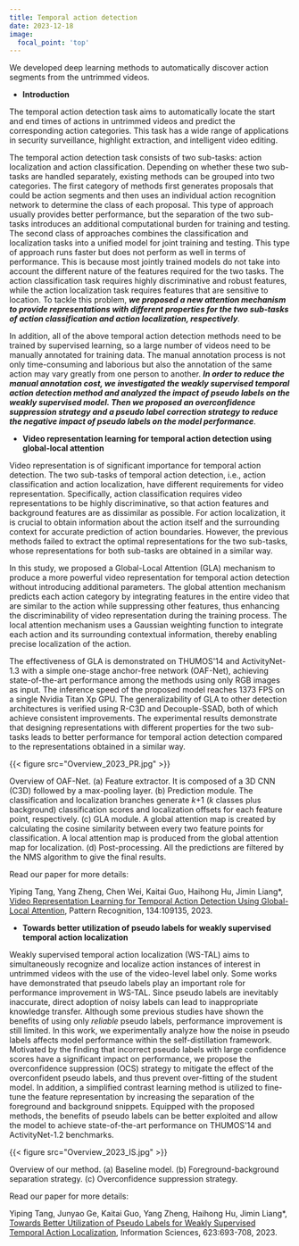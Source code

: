 ```yaml
---
title: Temporal action detection
date: 2023-12-18
image:
  focal_point: 'top'
---
```


We developed deep learning methods to automatically discover action segments from the untrimmed videos.

<!--more-->

- **Introduction**

The temporal action detection task aims to automatically locate the start and end times of actions in untrimmed videos and predict the corresponding action categories. This task has a wide range of applications in security surveillance, highlight extraction, and intelligent video editing. 

The temporal action detection task consists of two sub-tasks: action localization and action classification. Depending on whether these two sub-tasks are handled separately, existing methods can be grouped into two categories. The first category of methods first generates proposals that could be action segments and then uses an individual action recognition network to determine the class of each proposal. This type of approach usually provides better performance, but the separation of the two sub-tasks introduces an additional computational burden for training and testing. The second class of approaches combines the classification and localization tasks into a unified model for joint training and testing. This type of approach runs faster but does not perform as well in terms of performance. This is because most jointly trained models do not take into account the different nature of the features required for the two tasks. The action classification task requires highly discriminative and robust features, while the action localization task requires features that are sensitive to location. To tackle this problem, **_we proposed a new attention mechanism to provide representations with different properties for the two sub-tasks of action classification and action localization, respectively_**. 

In addition, all of the above temporal action detection methods need to be trained by supervised learning, so a large number of videos need to be manually annotated for training data. The manual annotation process is not only time-consuming and laborious but also the annotation of the same action may vary greatly from one person to another. **_In order to reduce the manual annotation cost, we investigated the weakly supervised temporal action detection method and analyzed the impact of pseudo labels on the weakly supervised model. Then we proposed an overconfidence suppression strategy and a pseudo label correction strategy to reduce the negative impact of pseudo labels on the model performance_**.

- **Video representation learning for temporal action detection using global-local attention**

Video representation is of significant importance for temporal action detection. The two sub-tasks of temporal action detection, i.e., action classification and action localization, have different requirements for video representation. Specifically, action classification requires video representations to be highly discriminative, so that action features and background features are as dissimilar as possible. For action localization, it is crucial to obtain information about the action itself and the surrounding context for accurate prediction of action boundaries. However, the previous methods failed to extract the optimal representations for the two sub-tasks, whose representations for both sub-tasks are obtained in a similar way. 

In this study, we proposed a Global-Local Attention (GLA) mechanism to produce a more powerful video representation for temporal action detection without introducing additional parameters. The global attention mechanism predicts each action category by integrating features in the entire video that are similar to the action while suppressing other features, thus enhancing the discriminability of video representation during the training process. The local attention mechanism uses a Gaussian weighting function to integrate each action and its surrounding contextual information, thereby enabling precise localization of the action. 

The effectiveness of GLA is demonstrated on THUMOS'14 and ActivityNet-1.3 with a simple one-stage anchor-free network (OAF-Net), achieving state-of-the-art performance among the methods using only RGB images as input. The inference speed of the proposed model reaches 1373 FPS on a single Nvidia Titan Xp GPU. The generalizability of GLA to other detection architectures is verified using R-C3D and Decouple-SSAD, both of which achieve consistent improvements. The experimental results demonstrate that designing representations with different properties for the two sub-tasks leads to better performance for temporal action detection compared to the representations obtained in a similar way.

{{< figure src="Overview_2023_PR.jpg" >}}

Overview of OAF-Net. (a) Feature extractor. It is composed of a 3D CNN (C3D) followed by a max-pooling layer. (b) Prediction module. The classification and localization branches generate $k$+1 ($k$ classes plus background) classification scores and localization offsets for each feature point, respectively. (c) GLA module. A global attention map is created by calculating the cosine similarity between every two feature points for classification. A local attention map is produced from the global attention map for localization. (d) Post-processing. All the predictions are filtered by the NMS algorithm to give the final results.

Read our paper for more details:

Yiping Tang, Yang Zheng, Chen Wei, Kaitai Guo, Haihong Hu, Jimin Liang*, [Video Representation Learning for Temporal Action Detection Using Global-Local Attention](https://www.sciencedirect.com/science/article/pii/S003132032200615X), Pattern Recognition, 134:109135, 2023.

- **Towards better utilization of pseudo labels for weakly supervised temporal action localization**

Weakly supervised temporal action localization (WS-TAL) aims to simultaneously recognize and localize action instances of interest in untrimmed videos with the use of the video-level label only. Some works have demonstrated that pseudo labels play an important role for performance improvement in WS-TAL. Since pseudo labels are inevitably inaccurate, direct adoption of noisy labels can lead to inappropriate knowledge transfer. Although some previous studies have shown the benefits of using only _reliable_ pseudo labels, performance improvement is still limited. In this work, we experimentally analyze how the noise in pseudo labels affects model performance within the self-distillation framework. Motivated by the finding that incorrect pseudo labels with large confidence scores have a significant impact on performance, we propose the overconfidence suppression (OCS) strategy to mitigate the effect of the overconfident pseudo labels, and thus prevent over-fitting of the student model. In addition, a simplified contrast learning method is utilized to fine-tune the feature representation by increasing the separation of the foreground and background snippets. Equipped with the proposed methods, the benefits of pseudo labels can be better exploited and allow the model to achieve state-of-the-art performance on THUMOS'14 and ActivityNet-1.2 benchmarks.

{{< figure src="Overview_2023_IS.jpg" >}}

Overview of our method. (a) Baseline model. (b) Foreground-background separation strategy. (c) Overconfidence suppression strategy.

Read our paper for more details:

Yiping Tang, Junyao Ge, Kaitai Guo, Yang Zheng, Haihong Hu, Jimin Liang*, [Towards Better Utilization of Pseudo Labels for Weakly Supervised Temporal Action Localization](https://www.sciencedirect.com/science/article/pii/S0020025522015390), Information Sciences, 623:693-708, 2023.
